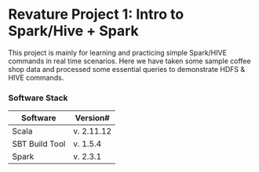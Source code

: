 # Revature Project 1: Intro to Spark/Hive + Spark
This project is mainly for learning and practicing simple Spark/HIVE commands in real time scenarios. Here we have taken some sample coffee shop data and processed some essential queries to demonstrate HDFS & HIVE commands.
### Software Stack
Software | Version#
-------- | --------
Scala | v. 2.11.12
SBT Build Tool | v. 1.5.4
Spark | v. 2.3.1
